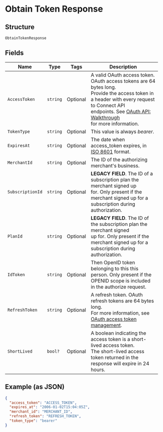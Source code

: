 
# Obtain Token Response

## Structure

`ObtainTokenResponse`

## Fields

| Name | Type | Tags | Description |
|  --- | --- | --- | --- |
| `AccessToken` | `string` | Optional | A valid OAuth access token. OAuth access tokens are 64 bytes long.<br>Provide the access token in a header with every request to Connect API<br>endpoints. See [OAuth API: Walkthrough](https://developer.squareup.com/docs/oauth-api/walkthrough)<br>for more information. |
| `TokenType` | `string` | Optional | This value is always _bearer_. |
| `ExpiresAt` | `string` | Optional | The date when access_token expires, in [ISO 8601](http://www.iso.org/iso/home/standards/iso8601.htm) format. |
| `MerchantId` | `string` | Optional | The ID of the authorizing merchant's business. |
| `SubscriptionId` | `string` | Optional | __LEGACY FIELD__. The ID of a subscription plan the merchant signed up<br>for. Only present if the merchant signed up for a subscription during authorization. |
| `PlanId` | `string` | Optional | __LEGACY FIELD__. The ID of the subscription plan the merchant signed<br>up for. Only present if the merchant signed up for a subscription during<br>authorization. |
| `IdToken` | `string` | Optional | Then OpenID token belonging to this this person. Only present if the<br>OPENID scope is included in the authorize request. |
| `RefreshToken` | `string` | Optional | A refresh token. OAuth refresh tokens are 64 bytes long.<br>For more information, see [OAuth access token management](https://developer.squareup.com/docs/authz/oauth/how-it-works#oauth-access-token-management). |
| `ShortLived` | `bool?` | Optional | A boolean indicating the access token is a short-lived access token.<br>The short-lived access token returned in the response will expire in 24 hours. |

## Example (as JSON)

```json
{
  "access_token": "ACCESS_TOKEN",
  "expires_at": "2006-01-02T15:04:05Z",
  "merchant_id": "MERCHANT_ID",
  "refresh_token": "REFRESH_TOKEN",
  "token_type": "bearer"
}
```

